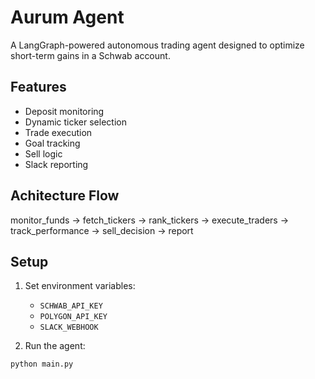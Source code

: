 # Aurum Agent

A LangGraph-powered autonomous trading agent designed to optimize short-term gains in a Schwab account.

## Features

- Deposit monitoring
- Dynamic ticker selection
- Trade execution
- Goal tracking
- Sell logic
- Slack reporting

## Achitecture Flow
monitor_funds → fetch_tickers → rank_tickers → execute_traders → track_performance → sell_decision → report


## Setup

1. Set environment variables:
   - `SCHWAB_API_KEY`
   - `POLYGON_API_KEY`
   - `SLACK_WEBHOOK`

2. Run the agent:
```bash
python main.py